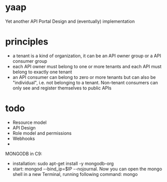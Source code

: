# yaap
Yet another API Portal
Design and (eventually) implementation

# principles
* a tenant is a kind of organization, it can be an API owner group or a API consumer group
* each API owner must belong to one or more tenants and each API must belong to exactly one tenant
* an API consumer can belong to zero or more tenants but can also be "individual", i.e. not belonging to a tenant. Non-tenant consumers can only see and register themselves to public APIs

# todo
* Resource model
* API Design
* Role model and permissions
* Webhooks
* 




MONGODB in C9:
-   installation: sudo apt-get install -y mongodb-org
-   start: mongod --bind_ip=$IP --nojournal. 
    Now you can open the mongo shell in a new Terminal, running following command:
    mongo
